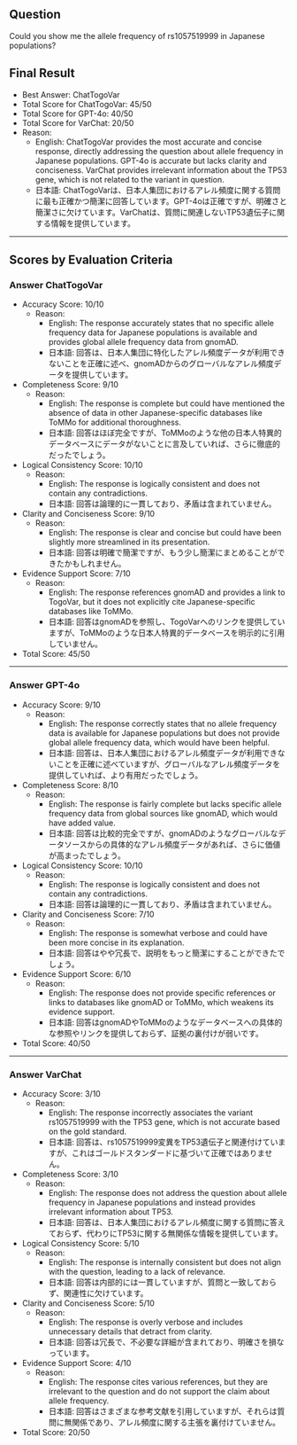 ## Question

Could you show me the allele frequency of rs1057519999 in Japanese populations?

## Final Result

- Best Answer: ChatTogoVar
- Total Score for ChatTogoVar: 45/50
- Total Score for GPT-4o: 40/50
- Total Score for VarChat: 20/50
- Reason:
  - English: ChatTogoVar provides the most accurate and concise response, directly addressing the question about allele frequency in Japanese populations. GPT-4o is accurate but lacks clarity and conciseness. VarChat provides irrelevant information about the TP53 gene, which is not related to the variant in question.
  - 日本語: ChatTogoVarは、日本人集団におけるアレル頻度に関する質問に最も正確かつ簡潔に回答しています。GPT-4oは正確ですが、明確さと簡潔さに欠けています。VarChatは、質問に関連しないTP53遺伝子に関する情報を提供しています。

---

## Scores by Evaluation Criteria

### Answer ChatTogoVar
- Accuracy Score: 10/10
  - Reason: 
    - English: The response accurately states that no specific allele frequency data for Japanese populations is available and provides global allele frequency data from gnomAD.
    - 日本語: 回答は、日本人集団に特化したアレル頻度データが利用できないことを正確に述べ、gnomADからのグローバルなアレル頻度データを提供しています。
- Completeness Score: 9/10
  - Reason: 
    - English: The response is complete but could have mentioned the absence of data in other Japanese-specific databases like ToMMo for additional thoroughness.
    - 日本語: 回答はほぼ完全ですが、ToMMoのような他の日本人特異的データベースにデータがないことに言及していれば、さらに徹底的だったでしょう。
- Logical Consistency Score: 10/10
  - Reason: 
    - English: The response is logically consistent and does not contain any contradictions.
    - 日本語: 回答は論理的に一貫しており、矛盾は含まれていません。
- Clarity and Conciseness Score: 9/10
  - Reason: 
    - English: The response is clear and concise but could have been slightly more streamlined in its presentation.
    - 日本語: 回答は明確で簡潔ですが、もう少し簡潔にまとめることができたかもしれません。
- Evidence Support Score: 7/10
  - Reason: 
    - English: The response references gnomAD and provides a link to TogoVar, but it does not explicitly cite Japanese-specific databases like ToMMo.
    - 日本語: 回答はgnomADを参照し、TogoVarへのリンクを提供していますが、ToMMoのような日本人特異的データベースを明示的に引用していません。
- Total Score: 45/50

---

### Answer GPT-4o
- Accuracy Score: 9/10
  - Reason: 
    - English: The response correctly states that no allele frequency data is available for Japanese populations but does not provide global allele frequency data, which would have been helpful.
    - 日本語: 回答は、日本人集団におけるアレル頻度データが利用できないことを正確に述べていますが、グローバルなアレル頻度データを提供していれば、より有用だったでしょう。
- Completeness Score: 8/10
  - Reason: 
    - English: The response is fairly complete but lacks specific allele frequency data from global sources like gnomAD, which would have added value.
    - 日本語: 回答は比較的完全ですが、gnomADのようなグローバルなデータソースからの具体的なアレル頻度データがあれば、さらに価値が高まったでしょう。
- Logical Consistency Score: 10/10
  - Reason: 
    - English: The response is logically consistent and does not contain any contradictions.
    - 日本語: 回答は論理的に一貫しており、矛盾は含まれていません。
- Clarity and Conciseness Score: 7/10
  - Reason: 
    - English: The response is somewhat verbose and could have been more concise in its explanation.
    - 日本語: 回答はやや冗長で、説明をもっと簡潔にすることができたでしょう。
- Evidence Support Score: 6/10
  - Reason: 
    - English: The response does not provide specific references or links to databases like gnomAD or ToMMo, which weakens its evidence support.
    - 日本語: 回答はgnomADやToMMoのようなデータベースへの具体的な参照やリンクを提供しておらず、証拠の裏付けが弱いです。
- Total Score: 40/50

---

### Answer VarChat
- Accuracy Score: 3/10
  - Reason: 
    - English: The response incorrectly associates the variant rs1057519999 with the TP53 gene, which is not accurate based on the gold standard.
    - 日本語: 回答は、rs1057519999変異をTP53遺伝子と関連付けていますが、これはゴールドスタンダードに基づいて正確ではありません。
- Completeness Score: 3/10
  - Reason: 
    - English: The response does not address the question about allele frequency in Japanese populations and instead provides irrelevant information about TP53.
    - 日本語: 回答は、日本人集団におけるアレル頻度に関する質問に答えておらず、代わりにTP53に関する無関係な情報を提供しています。
- Logical Consistency Score: 5/10
  - Reason: 
    - English: The response is internally consistent but does not align with the question, leading to a lack of relevance.
    - 日本語: 回答は内部的には一貫していますが、質問と一致しておらず、関連性に欠けています。
- Clarity and Conciseness Score: 5/10
  - Reason: 
    - English: The response is overly verbose and includes unnecessary details that detract from clarity.
    - 日本語: 回答は冗長で、不必要な詳細が含まれており、明確さを損なっています。
- Evidence Support Score: 4/10
  - Reason: 
    - English: The response cites various references, but they are irrelevant to the question and do not support the claim about allele frequency.
    - 日本語: 回答はさまざまな参考文献を引用していますが、それらは質問に無関係であり、アレル頻度に関する主張を裏付けていません。
- Total Score: 20/50